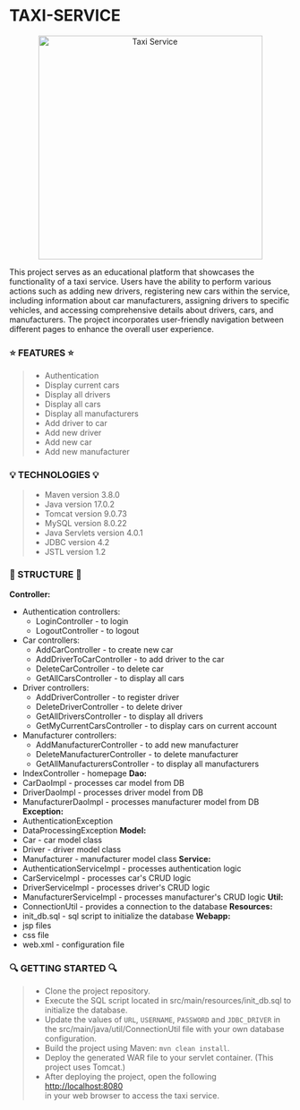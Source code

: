 ﻿# TAXI-SERVICE
 
 <p align="center">
  <img src="https://github.com/SofiiaKazanivska/TAXI-SERVICE/blob/main/taxi_service.jpg" alt="Taxi Service" width="400">
</p>


This project serves as an educational platform that showcases the functionality of a taxi service. Users have the ability to perform various actions such as adding new drivers, registering new cars within the service, including information about car manufacturers, assigning drivers to specific vehicles, and accessing comprehensive details about drivers, cars, and manufacturers. The project incorporates user-friendly navigation between different pages to enhance the overall user experience.

### ⭐️ FEATURES ⭐️
> - Authentication
> - Display current cars
> - Display all drivers
> - Display all cars
> - Display all manufacturers
> - Add driver to car
> - Add new driver
> - Add new car
> - Add new manufacturer

### 💡 TECHNOLOGIES 💡
> - Maven version 3.8.0
> - Java version 17.0.2
> - Tomcat version 9.0.73
> - MySQL version 8.0.22
> - Java Servlets version 4.0.1
> - JDBC version 4.2
> - JSTL version 1.2

### 🚀 STRUCTURE 🚀

__Controller:__
   - Authentication controllers:
      - LoginController - to login
      - LogoutController - to logout
   - Car controllers:
      - AddCarController - to create new car 
      - AddDriverToCarController - to add driver to the car
      - DeleteCarController - to delete car
      - GetAllCarsController - to display all cars
   - Driver controllers:
      - AddDriverController - to register driver
      - DeleteDriverController - to delete driver
      - GetAllDriversController - to display all drivers
      - GetMyCurrentCarsController - to display cars on current account
   - Manufacturer controllers:
      - AddManufacturerController - to add new manufacturer
      - DeleteManufacturerController - to delete manufacturer
      - GetAllManufacturersController - to display all manufacturers
   - IndexController - homepage
__Dao:__
   - CarDaoImpl - processes car model from DB
   - DriverDaoImpl - processes driver model from DB
   - ManufacturerDaoImpl - processes manufacturer model from DB
__Exception:__
   - AuthenticationException 
   - DataProcessingException
__Model:__
   - Car - car model class
   - Driver - driver model class
   - Manufacturer - manufacturer model class
__Service:__
   - AuthenticationServiceImpl - processes authentication logic
   - CarServiceImpl - processes car's CRUD logic
   - DriverServiceImpl - processes driver's CRUD logic
   - ManufacturerServiceImpl - processes manufacturer's CRUD logic
__Util:__
   - ConnectionUtil - provides a connection to the database
__Resources:__
   - init_db.sql - sql script to initialize the database
__Webapp:__
   - jsp files
   - css file 
   - web.xml - configuration file

### 🔍 GETTING STARTED 🔍
> - Clone the project repository.
> - Execute the SQL script located in src/main/resources/init_db.sql to initialize the database.
> - Update the values of `URL`, `USERNAME`, `PASSWORD` and `JDBC_DRIVER` in the src/main/java/util/ConnectionUtil file with your own database configuration.
> - Build the project using Maven: `mvn clean install`.
> - Deploy the generated WAR file to your servlet container. (This project uses Tomcat.)
> - After deploying the project, open the following 
[http://localhost:8080](http://localhost:8080) <br> in your web browser to access the taxi service.
